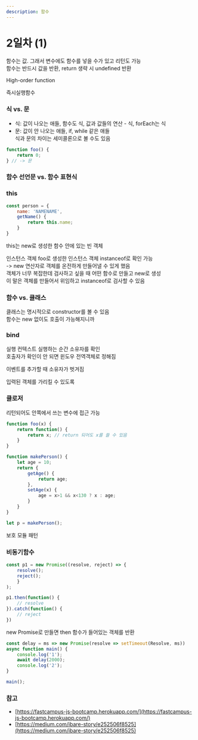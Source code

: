 ```yaml
---
description: 함수
---
```


# 2일차 \(1\)

함수는 값. 그래서 변수에도 함수를 넣을 수가 있고 리턴도 가능  
함수는 반드시 값을 반환, return 생략 시 undefined 반환

High-order function

즉시실행함수

### 식 vs. 문

- 식: 값이 나오는 애들, 함수도 식, 값과 값들의 연산 - 식, forEach는 식  
- 문: 값이 안 나오는 애들, if, while 같은 애들  
식과 문의 차이는 세미콜론으로 볼 수도 있음

```javascript
function foo() {
    return 0;
} // -> 문
```

### 함수 선언문 vs. 함수 표현식

### this

```javascript
const person = {
    name: 'NAMENAME',
    getName() {
        return this.name;
    }
}
```

this는 new로 생성한 함수 안에 있는 빈 객체

인스턴스 객체 foo로 생성한 인스턴스 객체 instanceof로 확인 가능  
-&gt; new 연산자로 객체를 온전하게 만들어낼 수 있게 했음  
객체가 너무 복잡한데 검사하고 싶을 때 어떤 함수로 만들고 new로 생성  
이 말은 객체를 만들어서 위임하고 instanceof로 검사할 수 있음

### 함수 vs. 클래스

클래스는 명시적으로 constructor를 볼 수 있음  
함수는 new 없이도 호출이 가능해지니까

### bind

실행 컨텍스트 실행하는 순간 소유자를 확인  
호출자가 확인이 안 되면 윈도우 전역객체로 정해짐

이벤트를 추가할 때 소유자가 벗겨짐

입력된 객체를 가리킬 수 있도록

### 클로저

리턴되어도 안쪽에서 쓰는 변수에 접근 가능

```javascript
function foo(x) {
    return function() {
        return x; // return 되어도 x를 쓸 수 있음
    }
}
```

```javascript
function makePerson() {
    let age = 10;
    return {
        getAge() {
            return age;
        },
        setAge(x) {
            age = x>1 && x<130 ? x : age;
        }
    }
}

let p = makePerson();
```

보호 모듈 패턴

### 비동기함수

```javascript
const p1 = new Promise((resolve, reject) => {
    resolve();
    reject();
    }
);

p1.then(function() {
    // resolve
}).catch(function() {
    // reject
})
```

new Promise로 만들면 then 함수가 들어있는 객체를 반환

```javascript
const delay = ms => new Promise(resolve => setTimeout(Resolve, ms))
async function main() {
    console.log('1');
    await delay(2000);
    console.log('2');
}

main();
```

### 참고

* [https://fastcampus-js-bootcamp.herokuapp.com/](https://fastcampus-js-bootcamp.herokuapp.com/)
* [https://medium.com/ibare-story/e252506f8525](https://medium.com/ibare-story/e252506f8525)

